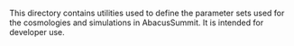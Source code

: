 This directory contains utilities used to define the parameter sets used for the cosmologies and simulations in AbacusSummit.  It is intended for developer use.

